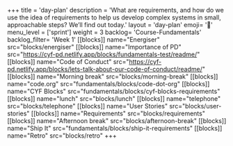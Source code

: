 +++
title = 'day-plan'
description = 'What are requirements, and how do we use the idea of requirements to help us develop complex systems in small, approachable steps? We’ll find out today.'
layout = 'day-plan'
emoji= '📝'
menu_level = ['sprint']
weight = 3
backlog= 'Course-Fundamentals'
backlog_filter= 'Week 1'
[[blocks]]
name="Energiser"
src="blocks/energiser"
[[blocks]]
name="Importance of PD"
src="https://cyf-pd.netlify.app/blocks/fundamentals-test/readme/"
[[blocks]]
name="Code of Conduct"
src="https://cyf-pd.netlify.app/blocks/lets-talk-about-our-code-of-conduct/readme/"
[[blocks]]
name="Morning break"
src="blocks/morning-break"
[[blocks]]
name="code.org"
src="fundamentals/blocks/code-dot-org"
[[blocks]]
name="CYF Blocks"
src="fundamentals/blocks/cyf-blocks-requirements"
[[blocks]]
name="lunch"
src="blocks/lunch"
[[blocks]]
name="telephone"
src="blocks/telephone"
[[blocks]]
name="User Stories"
src="blocks/user-stories"
[[blocks]]
name="Requirements"
src="blocks/requirements"
[[blocks]]
name="Afternoon break"
src="blocks/afternoon-break"
[[blocks]]
name="Ship It"
src="fundamentals/blocks/ship-it-requirements"
[[blocks]]
name="Retro"
src="blocks/retro"
+++
